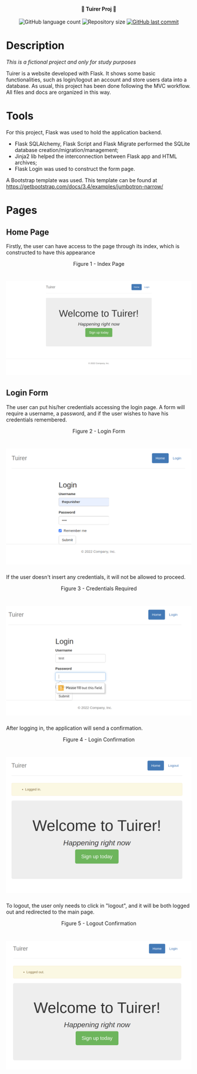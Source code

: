 <h4 align="center"> 
	🚧 Tuirer Proj 🚧
</h4>

<p align="center">
  <img alt="GitHub language count" src="https://img.shields.io/github/languages/count/rmendes1/tuirer_flask?color=%2304D361">

 <img alt="Repository size" src="https://img.shields.io/github/repo-size/rmendes1/tuirer_flask">
	
  
  <a href="https://github.com/rmendes1/house-rocket/commits/main">
    <img alt="GitHub last commit" src="https://img.shields.io/github/last-commit/rmendes1/tuirer_flask">
  </a>
  

# **Description**
_This is a fictional project and only for study purposes_

Tuirer is a website developed with Flask. It shows some basic functionalities, such as login/logout an account and store users data into a database.
As usual, this project has been done following the MVC workflow. All files and docs are organized in this way.

# **Tools**

For this project, Flask was used to hold the application backend.
  - Flask SQLAlchemy, Flask Script and Flask Migrate performed the SQLite database creation/migration/management;
  - Jinja2 lib helped the interconnection between Flask app and HTML archives;
  - Flask Login was used to construct the form page.

A Bootstrap template was used. This template can be found at https://getbootstrap.com/docs/3.4/examples/jumbotron-narrow/

# **Pages**

## Home Page
Firstly, the user can have access to the page through its index, which is constructed to have this appearance

<p align = "center" > Figure 1 - Index Page</p>
<h1 align="center">    
    <img src="/images_readme/index.png" />
</h1>

## Login Form
The user can put his/her credentials accessing the login page. A form will require a username, a password, and if the user wishes to have his credentials remembered.

<p align = "center" > Figure 2 - Login Form</p>
<h1 align="center">
    <img src="/images_readme/login_forms.png" />
</h1>

If the user doesn't insert any credentials, it will not be allowed to proceed.

<p align = "center" > Figure 3 - Credentials Required</p>
<h1 align="center">
    <img src="/images_readme/login_forms2.png" />
</h1>

After logging in, the application will send a confirmation.
<p align = "center" > Figure 4 - Login Confirmation</p>
<h1 align="center">
    <img src="/images_readme/loggedin.png" />
</h1>

To logout, the user only needs to click in "logout", and it will be both logged out and redirected to the main page.
<p align = "center" > Figure 5 - Logout Confirmation</p>
<h1 align="center">
    <img src="/images_readme/logged_out.png" />
</h1>
